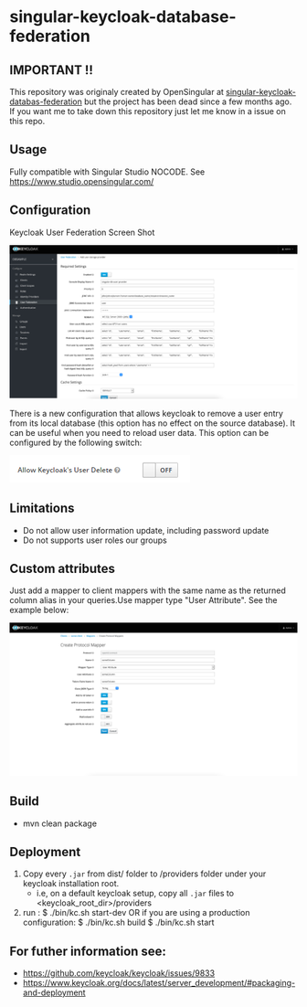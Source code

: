 # singular-keycloak-database-federation

## IMPORTANT !!

This repository was originaly created by OpenSingular at [singular-keycloak-databas-federation](https://github.com/opensingular/singular-keycloak-database-federationhttps:/) but the project has been dead since a few months ago. If you want me to take down this repository just let me know in a issue on this repo.

## Usage

Fully compatible with Singular Studio NOCODE. See https://www.studio.opensingular.com/
## Configuration

Keycloak User Federation Screen Shot

![Sample Screenshot](screen.png)

There is a new configuration that allows keycloak to remove a user entry from its local database (this option has no effect on the source database). It can be useful when you need to reload user data.
This option can be configured by the following switch:

![Sample Screenshot](deleteuser.png)

## Limitations

- Do not allow user information update, including password update
- Do not supports user roles our groups
## Custom attributes

Just add a mapper to client mappers with the same name as the returned column alias in your queries.Use mapper type "User Attribute". See the example below:

![Sample Screenshot 2](screen2.png)

## Build

- mvn clean package
## Deployment

1) Copy every  `.jar` from dist/ folder  to  /providers folder under your keycloak installation root. 
    - i.e, on a default keycloak setup, copy all  `.jar` files to <keycloak_root_dir>/providers
2) run :
    $ ./bin/kc.sh start-dev
OR if you are using a production configuration:
    $ ./bin/kc.sh build
    $ ./bin/kc.sh start
## For futher information see:

- https://github.com/keycloak/keycloak/issues/9833
- https://www.keycloak.org/docs/latest/server_development/#packaging-and-deployment

